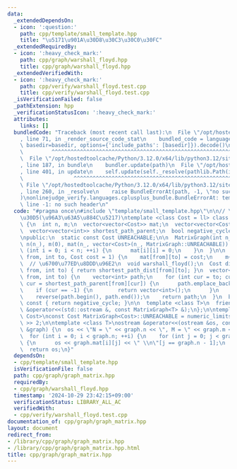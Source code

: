 ```yaml
---
data:
  _extendedDependsOn:
  - icon: ':question:'
    path: cpp/template/small_template.hpp
    title: "\u5171\u901A\u30D8\u30C3\u30C0\u30FC"
  _extendedRequiredBy:
  - icon: ':heavy_check_mark:'
    path: cpp/graph/warshall_floyd.hpp
    title: cpp/graph/warshall_floyd.hpp
  _extendedVerifiedWith:
  - icon: ':heavy_check_mark:'
    path: cpp/verify/warshall_floyd.test.cpp
    title: cpp/verify/warshall_floyd.test.cpp
  _isVerificationFailed: false
  _pathExtension: hpp
  _verificationStatusIcon: ':heavy_check_mark:'
  attributes:
    links: []
  bundledCode: "Traceback (most recent call last):\n  File \"/opt/hostedtoolcache/Python/3.12.0/x64/lib/python3.12/site-packages/onlinejudge_verify/documentation/build.py\"\
    , line 71, in _render_source_code_stat\n    bundled_code = language.bundle(stat.path,\
    \ basedir=basedir, options={'include_paths': [basedir]}).decode()\n          \
    \         ^^^^^^^^^^^^^^^^^^^^^^^^^^^^^^^^^^^^^^^^^^^^^^^^^^^^^^^^^^^^^^^^^^^^^^^^^^^^^^^^^\n\
    \  File \"/opt/hostedtoolcache/Python/3.12.0/x64/lib/python3.12/site-packages/onlinejudge_verify/languages/cplusplus.py\"\
    , line 187, in bundle\n    bundler.update(path)\n  File \"/opt/hostedtoolcache/Python/3.12.0/x64/lib/python3.12/site-packages/onlinejudge_verify/languages/cplusplus_bundle.py\"\
    , line 401, in update\n    self.update(self._resolve(pathlib.Path(included), included_from=path))\n\
    \                ^^^^^^^^^^^^^^^^^^^^^^^^^^^^^^^^^^^^^^^^^^^^^^^^^^^^^^^^^\n \
    \ File \"/opt/hostedtoolcache/Python/3.12.0/x64/lib/python3.12/site-packages/onlinejudge_verify/languages/cplusplus_bundle.py\"\
    , line 260, in _resolve\n    raise BundleErrorAt(path, -1, \"no such header\"\
    )\nonlinejudge_verify.languages.cplusplus_bundle.BundleErrorAt: template/small_template.hpp:\
    \ line -1: no such header\n"
  code: "#pragma once\n#include \"template/small_template.hpp\"\n\n// \u30B0\u30E9\
    \u30D5(\u96A3\u63A5\u884C\u5217)\ntemplate <class Cost = ll> class MatrixGraph\
    \ {\n  int n, m;\n  vector<vector<Cost>> mat;\n  vector<vector<Cost>> shortest_path_dist;\n\
    \  vector<vector<int>> shortest_path_parent;\n  bool negative_cycle = false;\n\
    \npublic:\n  static const Cost UNREACHABLE;\n\n  MatrixGraph(int n_)\n      :\
    \ n(n_), m(0), mat(n_, vector<Cost>(n_, MatrixGraph::UNREACHABLE)) {\n    for\
    \ (int i = 0; i < n; ++i) {\n      mat[i][i] = 0;\n    }\n  }\n\n  void add_edge(int\
    \ from, int to, Cost cost = 1) {\n    mat[from][to] = cost;\n    m++;\n  }\n\n\
    \  // \u6700\u77ED\u8DDD\u96E2\n  void warshall_floyd();\n  Cost distance(int\
    \ from, int to) { return shortest_path_dist[from][to]; }\n  vector<int> get_shortest_path(int\
    \ from, int to) {\n    vector<int> path;\n    for (int cur = to; cur != from;\
    \ cur = shortest_path_parent[from][cur]) {\n      path.emplace_back(cur);\n  \
    \    if (cur == -1) {\n        return vector<int>();\n      }\n    }\n    path.emplace_back(from);\n\
    \    reverse(path.begin(), path.end());\n    return path;\n  }\n  bool has_negative_cycle()\
    \ const { return negative_cycle; }\n\n  template <class T>\n  friend std::ostream\
    \ &operator<<(std::ostream &, const MatrixGraph<T> &);\n};\n\ntemplate <class\
    \ Cost>\nconst Cost MatrixGraph<Cost>::UNREACHABLE = numeric_limits<Cost>::max()\
    \ >> 2;\n\ntemplate <class T>\nostream &operator<<(ostream &os, const MatrixGraph<T>\
    \ &graph) {\n  os << \"N = \" << graph.n << \", M = \" << graph.m << '\\n';\n\
    \  for (int i = 0; i < graph.n; ++i) {\n    for (int j = 0; j < graph.n; ++j)\
    \ {\n      os << graph.mat[i][j] << \" \\n\"[j == graph.n - 1];\n    }\n  }\n\
    \  return os;\n}"
  dependsOn:
  - cpp/template/small_template.hpp
  isVerificationFile: false
  path: cpp/graph/graph_matrix.hpp
  requiredBy:
  - cpp/graph/warshall_floyd.hpp
  timestamp: '2024-10-29 23:42:15+09:00'
  verificationStatus: LIBRARY_ALL_AC
  verifiedWith:
  - cpp/verify/warshall_floyd.test.cpp
documentation_of: cpp/graph/graph_matrix.hpp
layout: document
redirect_from:
- /library/cpp/graph/graph_matrix.hpp
- /library/cpp/graph/graph_matrix.hpp.html
title: cpp/graph/graph_matrix.hpp
---
```

